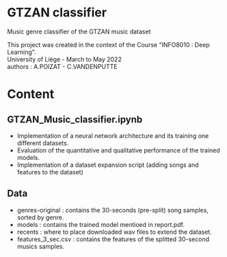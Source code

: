# GTZAN classifier
Music genre classifier of the GTZAN music dataset

This project was created in the context of the Course "INFO8010 : Deep Learning".\
University of Liège - March to May 2022\
authors : A.POIZAT - C.VANDENPUTTE

# Content

## GTZAN_Music_classifier.ipynb

- Implementation of a neural network architecture and its training one different datasets.
- Evaluation of the quantitative and qualitative performance of the trained models.
- Implementation of a dataset expansion script (adding songs and features to the dataset)

## Data

- genres-original : contains the 30-seconds (pre-split) song samples, sorted by genre.
- models : contains the trained model mentioed in report.pdf.
- recents : where to place downloaded wav files to extend the dataset.
- features_3_sec.csv : contains the features of the splitted 30-second musics samples.
